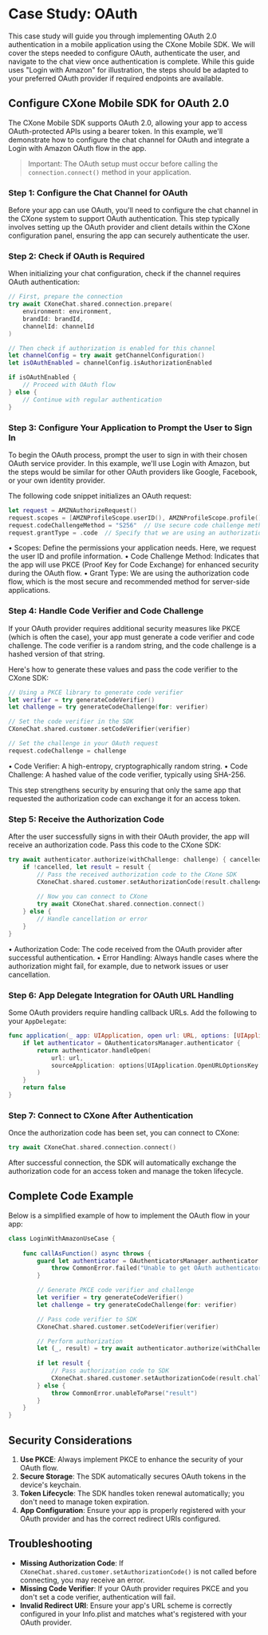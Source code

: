 # Case Study: OAuth

This case study will guide you through implementing OAuth 2.0 authentication in a mobile application using the CXone Mobile SDK. We will cover the steps needed to configure OAuth, authenticate the user, and navigate to the chat view once authentication is complete. While this guide uses "Login with Amazon" for illustration, the steps should be adapted to your preferred OAuth provider if required endpoints are available.

## Configure CXone Mobile SDK for OAuth 2.0

The CXone Mobile SDK supports OAuth 2.0, allowing your app to access OAuth-protected APIs using a bearer token. In this example, we'll demonstrate how to configure the chat channel for OAuth and integrate a Login with Amazon OAuth flow in the app.

> Important: The OAuth setup must occur before calling the `connection.connect()` method in your application.

### Step 1: Configure the Chat Channel for OAuth

Before your app can use OAuth, you'll need to configure the chat channel in the CXone system to support OAuth authentication. This step typically involves setting up the OAuth provider and client details within the CXone configuration panel, ensuring the app can securely authenticate the user.

### Step 2: Check if OAuth is Required

When initializing your chat configuration, check if the channel requires OAuth authentication:

```swift
// First, prepare the connection
try await CXoneChat.shared.connection.prepare(
    environment: environment, 
    brandId: brandId, 
    channelId: channelId
)

// Then check if authorization is enabled for this channel
let channelConfig = try await getChannelConfiguration()
let isOAuthEnabled = channelConfig.isAuthorizationEnabled

if isOAuthEnabled {
    // Proceed with OAuth flow
} else {
    // Continue with regular authentication
}
```

### Step 3: Configure Your Application to Prompt the User to Sign In

To begin the OAuth process, prompt the user to sign in with their chosen OAuth service provider. In this example, we'll use Login with Amazon, but the steps would be similar for other OAuth providers like Google, Facebook, or your own identity provider.

The following code snippet initializes an OAuth request:

```swift
let request = AMZNAuthorizeRequest()
request.scopes = [AMZNProfileScope.userID(), AMZNProfileScope.profile()]
request.codeChallengeMethod = "S256"  // Use secure code challenge method
request.grantType = .code  // Specify that we are using an authorization code grant type
```

• Scopes: Define the permissions your application needs. Here, we request the user ID and profile information.
• Code Challenge Method: Indicates that the app will use PKCE (Proof Key for Code Exchange) for enhanced security during the OAuth flow.
• Grant Type: We are using the authorization code flow, which is the most secure and recommended method for server-side applications.

### Step 4: Handle Code Verifier and Code Challenge

If your OAuth provider requires additional security measures like PKCE (which is often the case), your app must generate a code verifier and code challenge. The code verifier is a random string, and the code challenge is a hashed version of that string.

Here's how to generate these values and pass the code verifier to the CXone SDK:

```swift
// Using a PKCE library to generate code verifier
let verifier = try generateCodeVerifier()
let challenge = try generateCodeChallenge(for: verifier)

// Set the code verifier in the SDK
CXoneChat.shared.customer.setCodeVerifier(verifier)

// Set the challenge in your OAuth request
request.codeChallenge = challenge
```

• Code Verifier: A high-entropy, cryptographically random string.
• Code Challenge: A hashed value of the code verifier, typically using SHA-256.

This step strengthens security by ensuring that only the same app that requested the authorization code can exchange it for an access token.

### Step 5: Receive the Authorization Code

After the user successfully signs in with their OAuth provider, the app will receive an authorization code. Pass this code to the CXone SDK:

```swift
try await authenticator.authorize(withChallenge: challenge) { cancelled, result in
    if !cancelled, let result = result {
        // Pass the received authorization code to the CXone SDK
        CXoneChat.shared.customer.setAuthorizationCode(result.challengeResult)
        
        // Now you can connect to CXone
        try await CXoneChat.shared.connection.connect()
    } else {
        // Handle cancellation or error
    }
}
```

• Authorization Code: The code received from the OAuth provider after successful authentication.
• Error Handling: Always handle cases where the authorization might fail, for example, due to network issues or user cancellation.

### Step 6: App Delegate Integration for OAuth URL Handling

Some OAuth providers require handling callback URLs. Add the following to your `AppDelegate`:

```swift
func application(_ app: UIApplication, open url: URL, options: [UIApplication.OpenURLOptionsKey: Any] = [:]) -> Bool {
    if let authenticator = OAuthenticatorsManager.authenticator {
        return authenticator.handleOpen(
            url: url, 
            sourceApplication: options[UIApplication.OpenURLOptionsKey.sourceApplication] as? String
        )
    }
    return false
}
```

### Step 7: Connect to CXone After Authentication

Once the authorization code has been set, you can connect to CXone:

```swift
try await CXoneChat.shared.connection.connect()
```

After successful connection, the SDK will automatically exchange the authorization code for an access token and manage the token lifecycle.

## Complete Code Example

Below is a simplified example of how to implement the OAuth flow in your app:

```swift
class LoginWithAmazonUseCase {
    
    func callAsFunction() async throws {
        guard let authenticator = OAuthenticatorsManager.authenticator else {
            throw CommonError.failed("Unable to get OAuth authenticator.")
        }

        // Generate PKCE code verifier and challenge
        let verifier = try generateCodeVerifier()
        let challenge = try generateCodeChallenge(for: verifier)

        // Pass code verifier to SDK
        CXoneChat.shared.customer.setCodeVerifier(verifier)

        // Perform authorization
        let (_, result) = try await authenticator.authorize(withChallenge: challenge)
        
        if let result {
            // Pass authorization code to SDK
            CXoneChat.shared.customer.setAuthorizationCode(result.challengeResult)
        } else {
            throw CommonError.unableToParse("result")
        }
    }
}
```

## Security Considerations

1. **Use PKCE**: Always implement PKCE to enhance the security of your OAuth flow.
2. **Secure Storage**: The SDK automatically secures OAuth tokens in the device's keychain.
3. **Token Lifecycle**: The SDK handles token renewal automatically; you don't need to manage token expiration.
4. **App Configuration**: Ensure your app is properly registered with your OAuth provider and has the correct redirect URIs configured.

## Troubleshooting

- **Missing Authorization Code**: If `CXoneChat.shared.customer.setAuthorizationCode()` is not called before connecting, you may receive an error.
- **Missing Code Verifier**: If your OAuth provider requires PKCE and you don't set a code verifier, authentication will fail.
- **Invalid Redirect URI**: Ensure your app's URL scheme is correctly configured in your Info.plist and matches what's registered with your OAuth provider.
